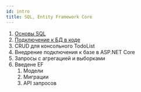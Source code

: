 ```yaml
---
id: intro
title: SQL, Entity Framework Core
---
```


1. [Основы SQL](01-sql.md)
2. [Подключение к БД в коде](02-db-connection.md)
3. CRUD для консольного TodoList
4. Внедрение подключения к базе в ASP.NET Core
5. Запросы с агрегацией и выборками
6. Введене EF
   1. Модели
   2. Миграции
   3. API запросов
